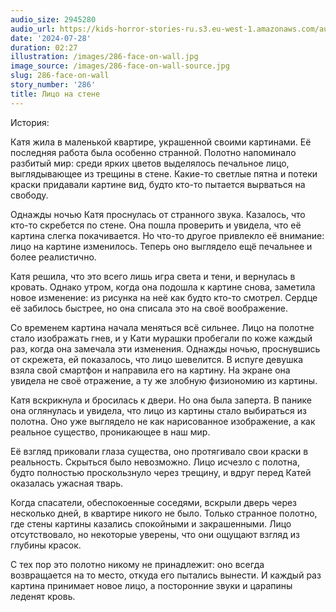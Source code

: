 ```yaml
---
audio_size: 2945280
audio_url: https://kids-horror-stories-ru.s3.eu-west-1.amazonaws.com/audio/286-face-on-wall.mp3
date: '2024-07-28'
duration: 02:27
illustration: /images/286-face-on-wall.jpg
image_source: /images/286-face-on-wall-source.jpg
slug: 286-face-on-wall
story_number: '286'
title: Лицо на стене
---
```


История:

Катя жила в маленькой квартире, украшенной своими картинами. Её последняя работа была особенно странной. Полотно напоминало разбитый мир: среди ярких цветов выделялось печальное лицо, выглядывающее из трещины в стене. Какие-то светлые пятна и потеки краски придавали картине вид, будто кто-то пытается вырваться на свободу.

Однажды ночью Катя проснулась от странного звука. Казалось, что кто-то скребется по стене. Она пошла проверить и увидела, что её картина слегка покачивается. Но что-то другое привлекло её внимание: лицо на картине изменилось. Теперь оно выглядело ещё печальнее и более реалистично.

Катя решила, что это всего лишь игра света и тени, и вернулась в кровать. Однако утром, когда она подошла к картине снова, заметила новое изменение: из рисунка на неё как будто кто-то смотрел. Сердце её забилось быстрее, но она списала это на своё воображение.

Со временем картина начала меняться всё сильнее. Лицо на полотне стало изображать гнев, и у Кати мурашки пробегали по коже каждый раз, когда она замечала эти изменения. Однажды ночью, проснувшись от скрежета, ей показалось, что лицо шевелится. В испуге девушка взяла свой смартфон и направила его на картину. На экране она увидела не своё отражение, а ту же злобную физиономию из картины.

Катя вскрикнула и бросилась к двери. Но она была заперта. В панике она оглянулась и увидела, что лицо из картины стало выбираться из полотна. Оно уже выглядело не как нарисованное изображение, а как реальное существо, проникающее в наш мир.

Её взгляд приковали глаза существа, оно протягивало свои краски в реальность. Скрыться было невозможно. Лицо исчезло с полотна, будто полностью проскользнуло через трещину, и вдруг перед Катей оказалась ужасная тварь.

Когда спасатели, обеспокоенные соседями, вскрыли дверь через несколько дней, в квартире никого не было. Только странное полотно, где стены картины казались спокойными и закрашенными. Лицо отсутствовало, но некоторые уверены, что они ощущают взгляд из глубины красок.

С тех пор это полотно никому не принадлежит: оно всегда возвращается на то место, откуда его пытались вынести. И каждый раз картина принимает новое лицо, а посторонние звуки и царапины леденят кровь.